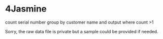 # 4Jasmine
count serial number group by customer name and output where count >1

Sorry, the raw data file is private but a sample could be provided if needed.
